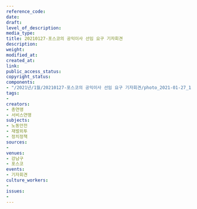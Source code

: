 ```yaml
---
reference_code: 
date: 
draft: 
level_of_description: 
media_type: 
title: 20210127-포스코의 공익이사 선임 요구 기자회견
description: 
weight: 
modified_at: 
created_at: 
link: 
public_access_status: 
copyright_status: 
components:
- "/2021년/1월/20210127-포스코의 공익이사 선임 요구 기자회견/photo_2021-01-27_11-04-11_1.jpg"
tags:
- 
creators:
- 총연맹
- 서비스연맹
subjects:
- 노동안전
- 재벌외투
- 정치정책
sources:
- 
venues:
- 강남구
- 포스코
events:
- 기자회견
culture_workers:
- 
issues:
- 
---
```

